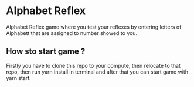 # Alphabet Reflex

Alphabet Reflex game where you test your reflexes by entering letters of Alphabett that are assigned to number showed to you.

## How sto start game ?

Firstly you have to clone this repo to your compute, then relocate to that repo, then run yarn install in terminal and after that you can start game with yarn start.
